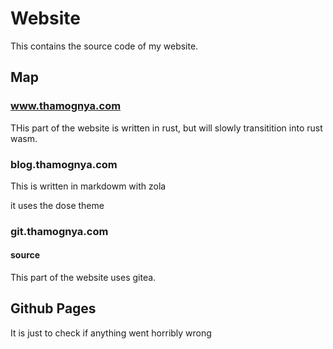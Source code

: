# Website

This contains the source code of my website.

## Map

### www.thamognya.com

THis part of the website is written in rust, but will slowly transitition into rust wasm.


### blog.thamognya.com

This is written in markdowm with zola

it uses the dose theme

### git.thamognya.com

#### source

This part of the website uses gitea.


## Github Pages

It is just to check if anything went horribly wrong

